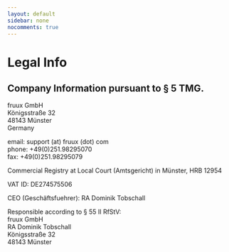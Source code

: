 ```yaml
---
layout: default
sidebar: none
nocomments: true
---
```


Legal Info
==========

## Company Information pursuant to § 5 TMG.

<p>
    fruux GmbH<br>
    Königsstraße 32<br>
    48143 Münster<br>
    Germany
</p>

<p>
    email: support (at) fruux (dot) com<br>
    phone: +49(0)251.98295070<br>
    fax: +49(0)251.98295079
</p>

<p>Commercial Registry at Local Court (Amtsgericht) in Münster, HRB 12954</p>

<p>VAT ID: DE274575506</p>

<p>CEO (Geschäftsfuehrer): RA Dominik Tobschall</p>

<p>
    Responsible according to § 55 II RfStV:<br>
    fruux GmbH<br>
    RA Dominik Tobschall<br>
    Königsstraße 32<br>
    48143 Münster
</p>
